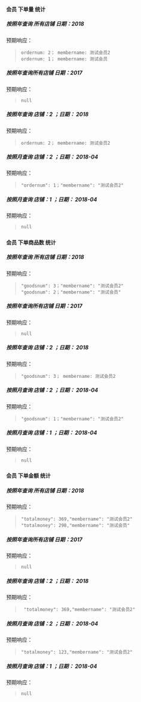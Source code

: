 #### 会员 下单量 统计

##### 按照年查询 所有店铺 日期：2018

预期响应：

> ```
> ordernum: 2； membername: 测试会员2
> ordernum: 1； membername: 测试会员
> ```

##### 按照年查询所有店铺 日期：2017

预期响应：

> ```
> null
> ```

##### 按照年查询 店铺：2 ；日期： 2018

预期响应：

> ```
> ordernum: 2； membername: 测试会员2
> ```



##### 按照月查询 店铺：2 ；日期： 2018-04

预期响应：

> ```
> "ordernum": 1；"membername": "测试会员2"
> ```

##### 按照月查询 店铺：1 ；日期： 2018-04

预期响应：

> ```
> null
> ```



#####  

#### 会员 下单商品数 统计

##### 按照年查询 所有店铺 日期：2018

预期响应：

> ```
> "goodsnum": 3；"membername": "测试会员2"
> "goodsnum": 2；"membername": "测试会员"
> ```

##### 按照年查询所有店铺 日期：2017

预期响应：

> ```
> null
> ```

##### 按照年查询 店铺：2 ；日期： 2018

预期响应：

> ```
> "goodsnum": 3； membername: 测试会员2
> ```



##### 按照月查询 店铺：2 ；日期： 2018-04

预期响应：

> ```
> "goodsnum": 1；"membername": "测试会员2"
> ```

##### 按照月查询 店铺：1 ；日期： 2018-04

预期响应：

> ```
> null
> ```



#####  

#### 会员 下单金额 统计

##### 按照年查询 所有店铺 日期：2018

预期响应：

> ```
> "totalmoney": 369,"membername": "测试会员2"
> "totalmoney": 298,"membername": "测试会员"
> ```

##### 按照年查询所有店铺 日期：2017

预期响应：

> ```
> null
> ```

##### 按照年查询 店铺：2 ；日期： 2018

预期响应：

> ```
>  "totalmoney": 369,"membername": "测试会员2"
> ```



##### 按照月查询 店铺：2 ；日期： 2018-04

预期响应：

> ```
> "totalmoney": 123,"membername": "测试会员2"
> ```

##### 按照月查询 店铺：1 ；日期： 2018-04

预期响应：

> ```
> null
> ```

